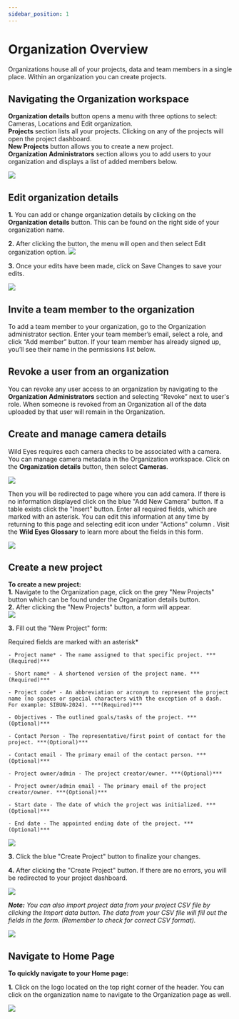 ```yaml
---
sidebar_position: 1
---
```


# Organization Overview
Organizations house all of your projects, data and team members in a single place. Within an organization you can create projects.

## Navigating the Organization workspace

**Organization details** button opens a menu with three options to select: Cameras, Locations and Edit organization.<br/>
**Projects** section lists all your projects. Clicking on any of the projects will open the project dashboard. <br/>
**New Projects** button allows you to create a new project. <br/>
**Organization Administrators** section allows you to add users to your organization and displays a list of added members below.

<!-- Picture Here -->
![](../getting-started-images/organization-page/org-page.png)


## Edit organization details
**1.** You can add or change organization details by clicking on the **Organization details** button. This can be found on the right side of your organization name. 

**2.** After clicking the button, the menu will open and then select Edit organization option.
![](../getting-started-images/organization-page/edit-org-nav.png)

**3.** Once your edits have been made, click on Save Changes to save your edits.

![](../getting-started-images/organization-page/edit-org.png)


## Invite a team member to the organization
To add a team member to your organization, go to the Organization administrator section. Enter your team member’s email, select a role, and click “Add member” button. If your team member has already signed up, you’ll see their name in the permissions list below.


## Revoke a user from an organization
You can revoke any user access to an organization by navigating to the **Organization Administrators** section  and selecting “Revoke” next to user's role. When someone is revoked from an Organization all of the data uploaded by that user will remain in the Organization.


## Create and manage camera details
Wild Eyes requires each camera checks to be associated with a camera. You can manage camera metadata in the Organization workspace. Click on the **Organization details** button, then select **Cameras**. 

![](../getting-started-images/organization-page/org-details.png)

Then you will be redirected to page where you can add camera. If there is no information displayed click on the blue "Add New Camera" button. If a table exists click the "Insert" button. Enter all required fields, which are marked with an asterisk. You can edit this information at any time by returning to this page and selecting edit icon under "Actions" column . Visit the **Wild Eyes Glossary** to learn more about the fields in this form.

![](../getting-started-images/cameras/create-camera-in-org-page.png) 


## Create a new project

**To create a new project:** <br/>
**1.** Navigate to the Organization page, click on the grey "New Projects" button which can be found under the Organization details button. <br/>
**2.** After clicking the "New Projects" button, a form will appear. <br/>
![](../getting-started-images/projects/nav-new-project.png) <br/>

**3.** Fill out the "New Project" form:

Required fields are marked with an asterisk*
    
    - Project name* - The name assigned to that specific project. ***(Required)***

    - Short name* - A shortened version of the project name. ***(Required)***

    - Project code* - An abbreviation or acronym to represent the project name (no spaces or special characters with the exception of a dash. For example: SIBUN-2024). ***(Required)***

    - Objectives - The outlined goals/tasks of the project. ***(Optional)***

    - Contact Person - The representative/first point of contact for the project. ***(Optional)***

    - Contact email - The primary email of the contact person. ***(Optional)***

    - Project owner/admin - The project creator/owner. ***(Optional)***

    - Project owner/admin email - The primary email of the project creator/owner. ***(Optional)***

    - Start date - The date of which the project was initialized. ***(Optional)***

    - End date - The appointed ending date of the project. ***(Optional)***

![](../getting-started-images/projects/new-project.png)


**3.** Click the blue "Create Project" button to finalize your changes.

**4.** After clicking the "Create Project" button. If there are no errors, you will be redirected to your project dashboard.

![](../getting-started-images/projects/new-proj.png) <br/>


***Note:*** *You can also import project data from your project CSV file by clicking the Import data button. The data from your CSV file will fill out the fields in the form. (Remember to check for correct CSV format).*

![](../getting-started-images/projects/import.png)


## Navigate to Home Page

**To quickly navigate to your Home page:**

**1.** Click on the logo located on the top right corner of the header. You can click on the organization name to navigate to the Organization page as well.

<!-- Picture Here -->
![](../getting-started-images/organization-page/head-to-homepage.png)